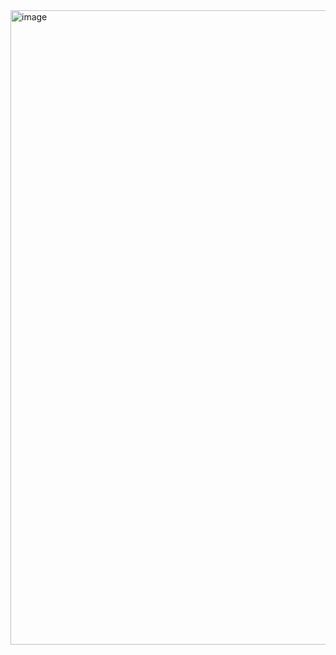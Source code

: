 <img width="1539" height="1015" alt="image" src="https://github.com/user-attachments/assets/22c62a08-e0f9-4ebd-bcff-af6d068fc419" />
